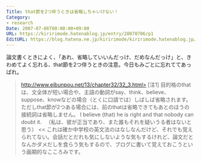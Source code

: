 ```yaml
---
Title: that節を2つ伴うときは省略しちゃいけない！
Category:
- research
Date: 2007-07-06T00:00:00+09:00
URL: https://kiririmode.hatenablog.jp/entry/20070706/p1
EditURL: https://blog.hatena.ne.jp/kiririmode/kiririmode.hatenablog.jp/atom/entry/8454420450078217135
---
```



論文書くときによく、「あれ、省略していいんだっけ、だめなんだっけ」と、きわめてよく忘れる、that節を2つ伴うときの注意。今日もみごとに忘れててあっぱれ。
>http://www.eibunpou.net/13/chapter32/32_3.html>
[注1]
	目的格のthatは、文全体が短い場合や、主語の動詞がsay、think、believe、suppose、knowなどの場合（とくに口語では）しばしば省略されます。ただしthat節が2つある場合には、前のthatは省略できてもあとのほうの接続詞は省略しません。
	I believe (that) he is right and that nobody can doubt it.
　（私は、彼が正当であり、また誰もそれを疑いうる者はないと思う）
<<
これは確か中学校の英文法のはなしなんだけど、それでも覚えられてない。会話だとだれも気にしないような気もするけれど、論文だとなんかダメだしを食らう気もするので、ブログに書いて覚えておこうという画期的なこころみです。
